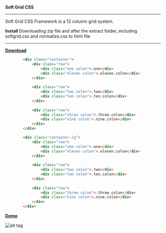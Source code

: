 **Soft Grid CSS**
___
Soft Grid CSS Framework is a 12 column grid system.

**Install**
Downloading zip file and after the extract folder, including softgrid.css and normalize.css to html file
___
[**Download**](https://github.com/baransomakli/softgrid/archive/master.zip)

```html
        <div class="container">
            <div class="row">
                <div class="one colon">.one</div>
                <div class="eleven colon">.eleven.colon</div>
            </div>
    
            <div class="row">
                <div class="two colon">.two</div>
                <div class="ten colon">.ten.colon</div>
            </div>
    
            <div class="row">
                <div class="three colon">.three.colon</div>
                <div class="nine colon">.nine.colon</div>
            </div>
        </div>
```  

```html
        <div class="container-lg">
            <div class="row">
                <div class="one colon">.one</div>
                <div class="eleven colon">.eleven.colon</div>
            </div>
    
            <div class="row">
                <div class="two colon">.two</div>
                <div class="ten colon">.ten.colon</div>
            </div>
    
            <div class="row">
                <div class="three colon">.three.colon</div>
                <div class="nine colon">.nine.colon</div>
            </div>
        </div>
```       

[**Demo**](http://baransomakli.com/demo/softgridfw/)

![alt tag](http://baransomakli.com/demo/softgridfw/softgrid.png)

